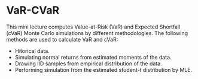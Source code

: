 # VaR-CVaR
This mini lecture computes Value-at-Risk (VaR) and Expected Shortfall (cVaR) Monte Carlo simulations by different methodologies.
The following methods are used to calculate VaR and cVaR:
- Hitorical data.
- Simulating normal returns from estimated moments of the data.
- Drawing IID samples from empirical distribution of the data.
- Performing simulation from the estimated student-t distribution by MLE.
